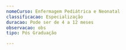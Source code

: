 ```yaml
---
nomeCurso: Enfermagem Pediátrica e Neonatal
classificacao: Especialização
duracao: Pode ser de 4 a 12 meses
observacao: obs
tipo: Pós Graduação

---
```


